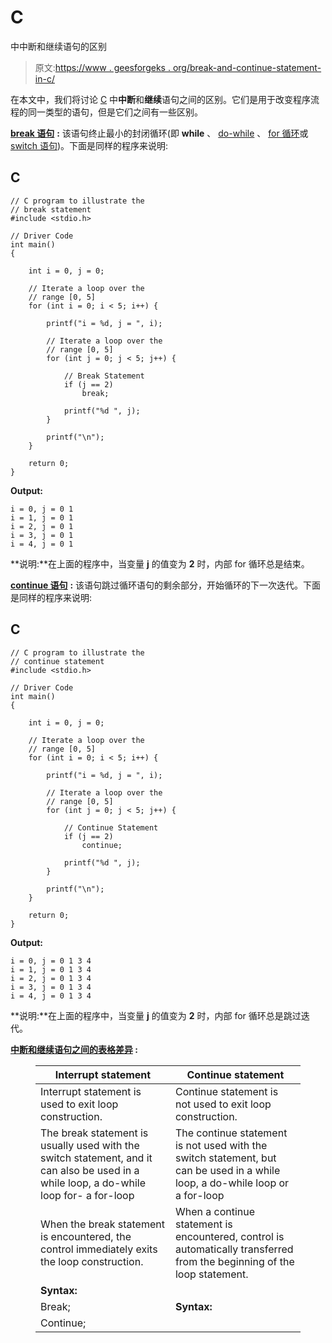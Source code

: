 # C

中中断和继续语句的区别

> 原文:[https://www . geesforgeks . org/break-and-continue-statement-in-c/](https://www.geeksforgeeks.org/difference-between-break-and-continue-statement-in-c/)

在本文中，我们将讨论 [C](https://www.geeksforgeeks.org/c-programming-language/) 中**中断**和**继续**语句之间的区别。它们是用于改变程序流程的同一类型的语句，但是它们之间有一些区别。

[**<u>break 语句</u>**](https://www.geeksforgeeks.org/break-statement-cc/) **:** 该语句终止最小的封闭循环(即 **while** 、 [do-while](https://www.geeksforgeeks.org/c-c-do-while-loop-with-examples/) 、 [for 循环](https://www.geeksforgeeks.org/range-based-loop-c/)或 [switch 语句](https://www.geeksforgeeks.org/switch-statement-cc/))。下面是同样的程序来说明:

## C

```
// C program to illustrate the
// break statement
#include <stdio.h>

// Driver Code
int main()
{

    int i = 0, j = 0;

    // Iterate a loop over the
    // range [0, 5]
    for (int i = 0; i < 5; i++) {

        printf("i = %d, j = ", i);

        // Iterate a loop over the
        // range [0, 5]
        for (int j = 0; j < 5; j++) {

            // Break Statement
            if (j == 2)
                break;

            printf("%d ", j);
        }

        printf("\n");
    }

    return 0;
}
```

**Output:**

```
i = 0, j = 0 1 
i = 1, j = 0 1 
i = 2, j = 0 1 
i = 3, j = 0 1 
i = 4, j = 0 1

```

**说明:**在上面的程序中，当变量 **j** 的值变为 **2** 时，内部 for 循环总是结束。

[**<u>continue 语句</u>**](https://www.geeksforgeeks.org/continue-statement-cpp/) **:** 该语句跳过循环语句的剩余部分，开始循环的下一次迭代。下面是同样的程序来说明:

## C

```
// C program to illustrate the
// continue statement
#include <stdio.h>

// Driver Code
int main()
{

    int i = 0, j = 0;

    // Iterate a loop over the
    // range [0, 5]
    for (int i = 0; i < 5; i++) {

        printf("i = %d, j = ", i);

        // Iterate a loop over the
        // range [0, 5]
        for (int j = 0; j < 5; j++) {

            // Continue Statement
            if (j == 2)
                continue;

            printf("%d ", j);
        }

        printf("\n");
    }

    return 0;
}
```

**Output:**

```
i = 0, j = 0 1 3 4 
i = 1, j = 0 1 3 4 
i = 2, j = 0 1 3 4 
i = 3, j = 0 1 3 4 
i = 4, j = 0 1 3 4

```

**说明:**在上面的程序中，当变量 **j** 的值变为 **2** 时，内部 for 循环总是跳过迭代。

**<u>中断和继续语句之间的表格差异</u> :**

<figure class="table">

| Interrupt statement | Continue statement |
| --- | --- |
| Interrupt statement is used to exit loop construction. | Continue statement is not used to exit loop construction. |
| The break statement is usually used with the switch statement, and it can also be used in a while loop, a do-while loop for- a for-loop | The continue statement is not used with the switch statement, but can be used in a while loop, a do-while loop or a for-loop |
| When the break statement is encountered, the control immediately exits the loop construction. | When a continue statement is encountered, control is automatically transferred from the beginning of the loop statement. |
| **Syntax:**
Break; | **Syntax:**
Continue; |

</figure>
